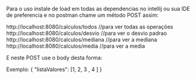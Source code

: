 Para o uso instale de load em todas as dependencias no intellij ou sua IDE de preferencia e no postman chame um método POST assim:

http://localhost:8080/calculos/todos   //para ver todas as operações
http://localhost:8080/calculos/desvio  //para ver o desvio padrao
http://localhost:8080/calculos/mediana //para ver a mediana
http://localhost:8080/calculos/media   //para ver a media

E neste POST use o body desta forma: 

Exemplo:
{
   "listaValores": [1, 2, 3 , 4 ]
}
